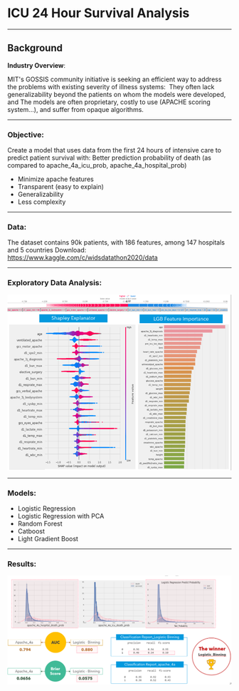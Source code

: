# ICU 24 Hour Survival Analysis
----
## Background

**Industry Overview**: 

MIT's GOSSIS community initiative is seeking an efficient way to address the problems with existing severity of illness systems: 
They often lack generalizability beyond the patients on whom the models were developed, and
The models are often proprietary, costly to use (APACHE scoring system…), and suffer from opaque algorithms. 


----
### Objective:

Create a model that uses data from the first 24 hours of intensive care to predict patient survival with:  Better prediction probability of death (as compared to apache_4a_icu_prob, apache_4a_hospital_prob)
  - Minimize apache features 
  - Transparent (easy to explain)
  - Generalizability
  - Less complexity

----
### Data:

The dataset contains 90k patients, with 186 features, among 147 hospitals and 5 countries
Download: https://www.kaggle.com/c/widsdatathon2020/data

----
### Exploratory Data Analysis:

<p align="center">
  <img src="https://github.com/yuling0330/icu_24hour_survival_analysis/blob/master/presentation/eda_to_show.png" />
</p>

----
### Models:

- Logistic Regression
- Logistic Regression with PCA
- Random Forest
- Catboost
- Light Gradient Boost

----
### Results:


<p align="center">
  <img src="https://github.com/yuling0330/icu_24hour_survival_analysis/blob/master/presentation/results_to_show.PNG" />
</p>
